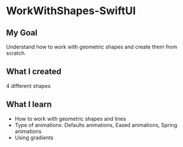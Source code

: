 # WorkWithShapes-SwiftUI

## My Goal

Understand how to work with geometric shapes and create them from scratch.

## What I created

4 different shapes

## What I learn

* How to work with geometric shapes and lines
* Type of animations:
 Defaults animations, 
 Eased animations, 
 Spring animations
 * Using gradients
